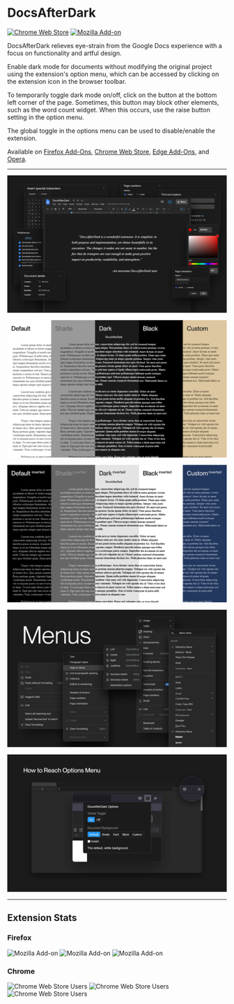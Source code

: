 # DocsAfterDark

[![Chrome Web Store](https://img.shields.io/chrome-web-store/v/pihphjfnfjmdbhakhjifipfdgbpenobg?color=%23262626%20)](https://chrome.google.com/webstore/detail/docsafterdark/pihphjfnfjmdbhakhjifipfdgbpenobg) [![Mozilla Add-on](https://img.shields.io/amo/v/docsafterdark?color=%23262626%20)](https://addons.mozilla.org/en-US/firefox/addon/docsafterdark/)

DocsAfterDark relieves eye-strain from the Google Docs experience with a focus on functionality and artful design.

Enable dark mode for documents without modifying the original project using the extension's option menu, which can be accessed by clicking on the extension icon in the browser toolbar.

To temporarily toggle dark mode on/off, click on the button at the bottom left corner of the page. Sometimes, this button may block other elements, such as the word count widget. When this occurs, use the raise button setting in the option menu.

The global toggle in the options menu can be used to disable/enable the extension.

Available on [Firefox Add-Ons](https://addons.mozilla.org/en-US/firefox/addon/docsafterdark/), [Chrome Web Store](https://chrome.google.com/webstore/detail/docsafterdark/pihphjfnfjmdbhakhjifipfdgbpenobg), [Edge Add-Ons](https://microsoftedge.microsoft.com/addons/detail/docsafterdark/bbpgjhhjjphjmabmohnkkpmelbfpgfna), and [Opera](https://addons.opera.com/en/extensions/details/docsafterdark/).

---

![promotional image](docsafterdark.png)

![background customization](backgrounds.png)

![backgrounds inverted](backgrounds_inverted.png)

![menus preview](menus.png)

![customization menu](customization_menu.png)

---

## Extension Stats

### Firefox

![Mozilla Add-on](https://img.shields.io/amo/users/docsafterdark?color=%23262626%20&label=firefox%20users) ![Mozilla Add-on](https://img.shields.io/amo/rating/docsafterdark?color=%23262626%20&label=firefox%20rating) ![Mozilla Add-on](https://img.shields.io/amo/dw/docsafterdark?color=%23262626%20&label=firefox%20downloads)

### Chrome

![Chrome Web Store Users](https://img.shields.io/chrome-web-store/users/pihphjfnfjmdbhakhjifipfdgbpenobg?color=%23262626%20&label=chrome%20users) ![Chrome Web Store Users](https://img.shields.io/chrome-web-store/rating/pihphjfnfjmdbhakhjifipfdgbpenobg?color=%23262626%20&label=chrome%20rating) ![Chrome Web Store Users](https://img.shields.io/chrome-web-store/rating-count/pihphjfnfjmdbhakhjifipfdgbpenobg?color=%23262626%20&label=chrome%20rating%20count)
